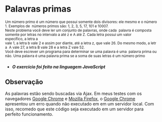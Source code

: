 # Palavras primas

<small>Um número primo é um número que possui somente dois divisores: ele mesmo e o número 1. Exemplos de 
números primos são: 1, 2, 3, 5, 17, 101 e 10007.  Neste problema você deve ler um conjunto de palavras, onde cada 
palavra é composta  somente por letras no intervalo a até z e A até Z. Cada letra possui um valor 
específico, a letra a  vale 1, a letra b vale 2 e assim por diante, até a letra z, que vale 26. Do mesmo modo, a letra  A vale 27, a letra B vale 28 e a letra Z vale 52.  Você deve escrever um programa para determinar se uma palavra é uma 
palavra prima ou  não. Uma palavra é uma palavra prima se a soma de suas letras é um número primo</small>


* #### ***O exercício foi feito na linguagem JavaScript***



## Observação

As palavras estão sendo buscadas via Ajax. Em meus testes com os navegadores [Google Chrome](https://www.google.com.br/search?q=link+em+markdown&rlz=1C1CHZL_pt-BRBR721BR722&oq=link+em+markdown&aqs=chrome..69i57j0l5.4537j0j7&sourceid=chrome&ie=UTF-8) e [Mozilla Firefox](https://www.google.com.br/search?q=Google+Chrome&rlz=1C1CHZL_pt-BRBR721BR722&oq=Google+&aqs=chrome.0.69i59j69i60l4j0.6807j0j7&sourceid=chrome&ie=UTF-8#q=Mozilla+firefox), o [Google Chrome](https://www.google.com.br/search?q=link+em+markdown&rlz=1C1CHZL_pt-BRBR721BR722&oq=link+em+markdown&aqs=chrome..69i57j0l5.4537j0j7&sourceid=chrome&ie=UTF-8) apresentou um erro quando não executado em em um servidor local. Com isso, recomedo que este código seja executado em um servidor para perfeito funcionamento.
